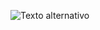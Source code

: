 ![Texto alternativo](https://www.google.com/search?q=markdown&tbm=isch&ved=2ahUKEwjah_nYsNrpAhVN9qwKHZieApsQ2-cCegQIABAA&oq=markdow&gs_lcp=CgNpbWcQARgAMgIIADICCAAyAggAMgIIADICCAAyAggAMgIIADICCAAyAggAMgIIADoECCMQJzoECAAQQ1DYSFi2W2CsYGgAcAB4AIABeogBrQaSAQMwLjeYAQCgAQGqAQtnd3Mtd2l6LWltZw&sclient=img&ei=bq_RXtqYGM3sswWYvYrYCQ&bih=635&biw=1366#imgrc=a2zWXGUTR0aeZM "Titulo alternativo")